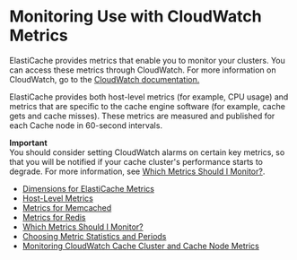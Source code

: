 # Monitoring Use with CloudWatch Metrics<a name="CacheMetrics"></a>

ElastiCache provides metrics that enable you to monitor your clusters\. You can access these metrics through CloudWatch\. For more information on CloudWatch, go to the [CloudWatch documentation\.](https://aws.amazon.com/documentation/cloudwatch/)

ElastiCache provides both host\-level metrics \(for example, CPU usage\) and metrics that are specific to the cache engine software \(for example, cache gets and cache misses\)\. These metrics are measured and published for each Cache node in 60\-second intervals\.

**Important**  
You should consider setting CloudWatch alarms on certain key metrics, so that you will be notified if your cache cluster's performance starts to degrade\. For more information, see [Which Metrics Should I Monitor?](CacheMetrics.WhichShouldIMonitor.md)\.


+ [Dimensions for ElastiCache Metrics](CacheMetrics.DimensionsAndSets.md)
+ [Host\-Level Metrics](CacheMetrics.HostLevel.md)
+ [Metrics for Memcached](CacheMetrics.Memcached.md)
+ [Metrics for Redis](CacheMetrics.Redis.md)
+ [Which Metrics Should I Monitor?](CacheMetrics.WhichShouldIMonitor.md)
+ [Choosing Metric Statistics and Periods](CacheMetrics.ChoosingStatisticsAndPeriods.md)
+ [Monitoring CloudWatch Cache Cluster and Cache Node Metrics](CloudWatchMetrics.md)